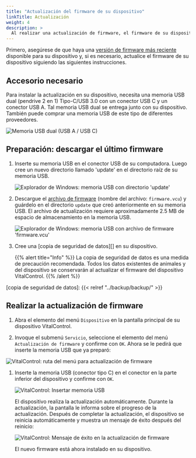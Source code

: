 ```yaml
---
title: "Actualización del firmware de su dispositivo"
linkTitle: Actualización
weight: 4
description: >
  Al realizar una actualización de firmware, el firmware de su dispositivo VitalControl puede actualizarse a las últimas versiones disponibles.
---
```

Primero, asegúrese de que haya una [versión de firmware más reciente](../versions/) disponible para su dispositivo y, si es necesario, actualice el firmware de su dispositivo siguiendo las siguientes instrucciones.

## Accesorio necesario

Para instalar la actualización en su dispositivo, necesita una memoria USB dual (pendrive 2 en 1) Tipo-C/USB 3.0 con un conector USB C y un conector USB A. Tal memoria USB dual se entrega junto con su dispositivo. También puede comprar una memoria USB de este tipo de diferentes proveedores.

![Memoria USB dual (USB A / USB C)](/images/firmware/update/usb-dual-stick.svg "Memoria USB dual")

## Preparación: descargar el último firmware

1. Inserte su memoria USB en el conector USB de su computadora. Luego cree un nuevo directorio llamado 'update' en el directorio raíz de su memoria USB.

    ![Explorador de Windows: memoria USB con directorio 'update'](../images/create-folder-update.png "Memoria USB: directorio 'update'")

1. Descargue el [archivo de firmware](/download/firmware.vcu) (nombre del archivo: `firmware.vcu`) y guárdelo en el directorio `update` que creó anteriormente en su memoria USB. El archivo de actualización requiere aproximadamente 2.5 MB de espacio de almacenamiento en la memoria USB.

    ![Explorador de Windows: memoria USB con archivo de firmware 'firmware.vcu'](../images/save-firmware-file.png "Memoria USB con archivo de firmware")

1. Cree una [copia de seguridad de datos][] en su dispositivo.

    {{% alert title="Info" %}}
La copia de seguridad de datos es una medida de precaución recomendada. Todos los datos existentes de animales y del dispositivo se conservarán al actualizar el firmware del dispositivo VitalControl.
    {{% /alert %}}

[copia de seguridad de datos]: {{< relref "../backup/backup/" >}}

## Realizar la actualización de firmware

1. Abra el elemento del menú `Dispositivo` en la pantalla principal de su dispositivo VitalControl.

1. Invoque el submenú `Servicio`, seleccione el elemento del menú `Actualización de firmware` y confirme con `OK`. Ahora se le pedirá que inserte la memoria USB que ya preparó:

![VitalControl: ruta del menú para actualización de firmware](../images/firmware-update.png "Actualización de firmware")

1. Inserte la memoria USB (conector tipo C) en el conector en la parte inferior del dispositivo y confirme con `OK`.

    ![VitalControl: Insertar memoria USB](/images/firmware/update/plug-in-dual-usb-stick.svg "Insertar memoria USB")

    El dispositivo realiza la actualización automáticamente. Durante la actualización, la pantalla le informa sobre el progreso de la actualización. Después de completar la actualización, el dispositivo se reinicia automáticamente y muestra un mensaje de éxito después del reinicio:

   ![VitalControl: Mensaje de éxito en la actualización de firmware](../images/update-success.png "Éxito en la actualización de firmware")

   El nuevo firmware está ahora instalado en su dispositivo.
